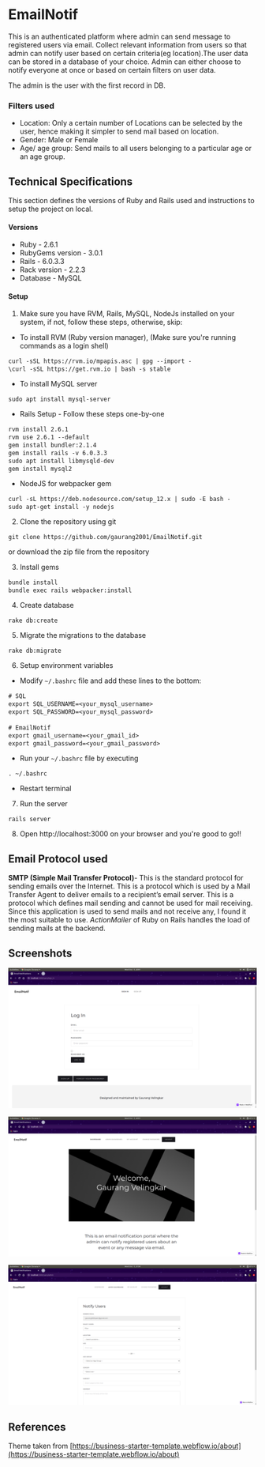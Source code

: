 # EmailNotif

This is an authenticated platform where admin can send
 message to registered users via email. Collect 
 relevant information from users so that admin can 
 notify user based on certain criteria(eg location).The 
 user data can be stored in a database of your choice. 
 Admin can either choose to notify everyone at once or 
 based on certain filters on user data. 
 
The admin is the user with the first record in DB. 

### Filters used 
- Location: Only a certain number of Locations can be selected by the user, 
hence making it simpler to send mail based on location.
- Gender: Male or Female
- Age/ age group: Send mails to all users belonging to a particular age or 
an age group.

## Technical Specifications
This section defines the versions of Ruby and Rails used and 
instructions to setup the project on local.

#### Versions
- Ruby - 2.6.1
- RubyGems version - 3.0.1
- Rails - 6.0.3.3
- Rack version - 2.2.3
- Database - MySQL

#### Setup
1. Make sure you have RVM, Rails, MySQL, NodeJs installed on your system, if not, follow
these steps, otherwise, skip:
- To install RVM (Ruby version manager), (Make sure you're running commands as 
a login shell)
```
curl -sSL https://rvm.io/mpapis.asc | gpg --import -
\curl -sSL https://get.rvm.io | bash -s stable
```
- To install MySQL server
```
sudo apt install mysql-server
```
- Rails Setup - Follow these steps one-by-one
```
rvm install 2.6.1
rvm use 2.6.1 --default
gem install bundler:2.1.4
gem install rails -v 6.0.3.3
sudo apt install libmysqld-dev
gem install mysql2
```
- NodeJS for webpacker gem
```
curl -sL https://deb.nodesource.com/setup_12.x | sudo -E bash -
sudo apt-get install -y nodejs
```

2. Clone the repository using git
```
git clone https://github.com/gaurang2001/EmailNotif.git
```
or download the zip file from the repository

3. Install gems
```
bundle install
bundle exec rails webpacker:install
```

4. Create database
```
rake db:create
```

5. Migrate the migrations to the database
```
rake db:migrate
```

6. Setup environment variables
- Modify `~/.bashrc` file and add these lines to the bottom:
```
# SQL
export SQL_USERNAME=<your_mysql_username>
export SQL_PASSWORD=<your_mysql_password>

# EmailNotif
export gmail_username=<your_gmail_id>
export gmail_password=<your_gmail_password>
```
- Run your `~/.bashrc` file by executing
```
. ~/.bashrc
```
- Restart terminal

7. Run the server
```
rails server
```

8. Open http://localhost:3000 on your browser and you're good to go!!

## Email Protocol used
**SMTP (Simple Mail Transfer Protocol)**- 
 This is the standard protocol for sending emails 
 over the Internet. This is a protocol which is 
 used by a Mail Transfer Agent to deliver emails to a 
 recipient’s email server. This is a protocol which 
 defines mail sending and cannot be used for mail receiving.
 Since this application is used to send mails and not receive any,
 I found it the most suitable to use. _*ActionMailer*_ of Ruby on Rails 
 handles the load of sending mails at the backend.
 
## Screenshots
!["Login Page"](public/Screenshots/login.png)

!["Dashboard](public/Screenshots/dashboard.png)

!["Admin Dashboard](public/Screenshots/admin_dashboard.png)

## References
Theme taken from [https://business-starter-template.webflow.io/about](https://business-starter-template.webflow.io/about)
